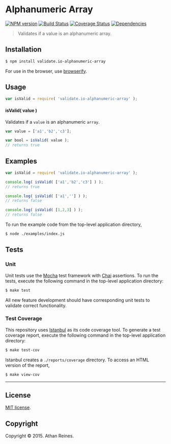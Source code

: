 Alphanumeric Array
===
[![NPM version][npm-image]][npm-url] [![Build Status][travis-image]][travis-url] [![Coverage Status][coveralls-image]][coveralls-url] [![Dependencies][dependencies-image]][dependencies-url]

> Validates if a value is an alphanumeric array.


## Installation

``` bash
$ npm install validate.io-alphanumeric-array
```

For use in the browser, use [browserify](https://github.com/substack/node-browserify).


## Usage

``` javascript
var isValid = require( 'validate.io-alphanumeric-array' );
```

#### isValid( value )

Validates if a `value` is an alphanumeric `array`.

``` javascript
var value = ['a1','b2','c3'];

var bool = isValid( value );
// returns true
```


## Examples

``` javascript
var isValid = require( 'validate.io-alphanumeric-array' );

console.log( isValid( ['a1','b2','c3'] ) );
// returns true

console.log( isValid( ['a1',''] ) );
// returns false

console.log( isValid( [1,2,3] ) );
// returns false
```

To run the example code from the top-level application directory,

``` bash
$ node ./examples/index.js
```


## Tests

### Unit

Unit tests use the [Mocha](http://mochajs.org) test framework with [Chai](http://chaijs.com) assertions. To run the tests, execute the following command in the top-level application directory:

``` bash
$ make test
```

All new feature development should have corresponding unit tests to validate correct functionality.


### Test Coverage

This repository uses [Istanbul](https://github.com/gotwarlost/istanbul) as its code coverage tool. To generate a test coverage report, execute the following command in the top-level application directory:

``` bash
$ make test-cov
```

Istanbul creates a `./reports/coverage` directory. To access an HTML version of the report,

``` bash
$ make view-cov
```


---
## License

[MIT license](http://opensource.org/licenses/MIT). 


## Copyright

Copyright &copy; 2015. Athan Reines.


[npm-image]: http://img.shields.io/npm/v/validate.io-alphanumeric-array.svg
[npm-url]: https://npmjs.org/package/validate.io-alphanumeric-array

[travis-image]: http://img.shields.io/travis/validate-io/alphanumeric-array/master.svg
[travis-url]: https://travis-ci.org/validate-io/alphanumeric-array

[coveralls-image]: https://img.shields.io/coveralls/validate-io/alphanumeric-array/master.svg
[coveralls-url]: https://coveralls.io/r/validate-io/alphanumeric-array?branch=master

[dependencies-image]: http://img.shields.io/david/validate-io/alphanumeric-array.svg
[dependencies-url]: https://david-dm.org/validate-io/alphanumeric-array

[dev-dependencies-image]: http://img.shields.io/david/dev/validate-io/alphanumeric-array.svg
[dev-dependencies-url]: https://david-dm.org/dev/validate-io/alphanumeric-array

[github-issues-image]: http://img.shields.io/github/issues/validate-io/alphanumeric-array.svg
[github-issues-url]: https://github.com/validate-io/alphanumeric-array/issues
